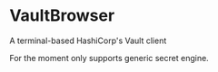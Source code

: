 # VaultBrowser

A terminal-based HashiCorp's Vault client

For the moment only supports generic secret engine.

